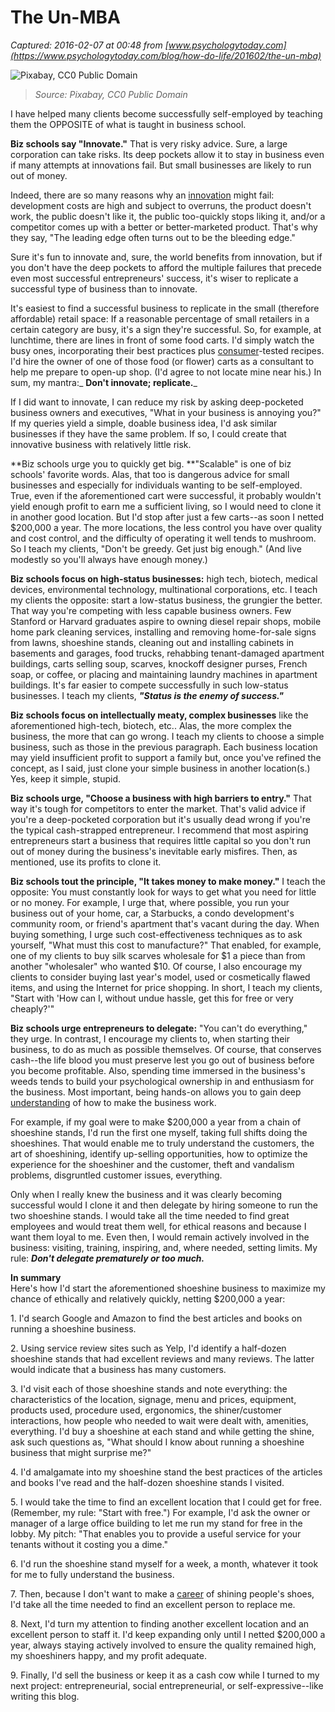 # The Un-MBA

_Captured: 2016-02-07 at 00:48 from [www.psychologytoday.com](https://www.psychologytoday.com/blog/how-do-life/201602/the-un-mba)_

![Pixabay, CC0 Public Domain](https://cdn.psychologytoday.com/sites/default/files/styles/article-inline-half/public/field_blog_entry_images/male-213729_640%281%29_0.jpg?itok=MbfuOlvI)

> _Source: Pixabay, CC0 Public Domain_

I have helped many clients become successfully self-employed by teaching them the OPPOSITE of what is taught in business school.

**Biz schools say "Innovate."** That is very risky advice. Sure, a large corporation can take risks. Its deep pockets allow it to stay in business even if many attempts at innovations fail. But small businesses are likely to run out of money.

Indeed, there are so many reasons why an [innovation](https://www.psychologytoday.com/basics/creativity) might fail: development costs are high and subject to overruns, the product doesn't work, the public doesn't like it, the public too-quickly stops liking it, and/or a competitor comes up with a better or better-marketed product. That's why they say, "The leading edge often turns out to be the bleeding edge."

Sure it's fun to innovate and, sure, the world benefits from innovation, but if you don't have the deep pockets to afford the multiple failures that precede even most successful entrepreneurs' success, it's wiser to replicate a successful type of business than to innovate.

It's easiest to find a successful business to replicate in the small (therefore affordable) retail space: If a reasonable percentage of small retailers in a certain category are busy, it's a sign they're successful. So, for example, at lunchtime, there are lines in front of some food carts. I'd simply watch the busy ones, incorporating their best practices plus [consumer](https://www.psychologytoday.com/basics/consumer-behavior)-tested recipes. I'd hire the owner of one of those food (or flower) carts as a consultant to help me prepare to open-up shop. (I'd agree to not locate mine near his.) In sum, my mantra:_ **Don't innovate; replicate.**_

If I did want to innovate, I can reduce my risk by asking deep-pocketed business owners and executives, "What in your business is annoying you?" If my queries yield a simple, doable business idea, I'd ask similar businesses if they have the same problem. If so, I could create that innovative business with relatively little risk.

**Biz schools urge you to quickly get big. **"Scalable" is one of biz schools' favorite words. Alas, that too is dangerous advice for small businesses and especially for individuals wanting to be self-employed. True, even if the aforementioned cart were successful, it probably wouldn't yield enough profit to earn me a sufficient living, so I would need to clone it in another good location. But I'd stop after just a few carts--as soon I netted $200,000 a year. The more locations, the less control you have over quality and cost control, and the difficulty of operating it well tends to mushroom. So I teach my clients, "Don't be greedy. Get just big enough." (And live modestly so you'll always have enough money.)

**Biz schools focus on high-status businesses:** high tech, biotech, medical devices, environmental technology, multinational corporations, etc. I teach my clients the opposite: start a low-status business, the grungier the better. That way you're competing with less capable business owners. Few Stanford or Harvard graduates aspire to owning diesel repair shops, mobile home park cleaning services, installing and removing home-for-sale signs from lawns, shoeshine stands, cleaning out and installing cabinets in basements and garages, food trucks, rehabbing tenant-damaged apartment buildings, carts selling soup, scarves, knockoff designer purses, French soap, or coffee, or placing and maintaining laundry machines in apartment buildings. It's far easier to compete successfully in such low-status businesses. I teach my clients, **_"Status is the enemy of success."_**

**Biz schools focus on intellectually meaty, complex businesses** like the aforementioned high-tech, biotech, etc.. Alas, the more complex the business, the more that can go wrong. I teach my clients to choose a simple business, such as those in the previous paragraph. Each business location may yield insufficient profit to support a family but, once you've refined the concept, as I said, just clone your simple business in another location(s.) Yes, keep it simple, stupid.

**Biz schools urge, "Choose a business with high barriers to entry."** That way it's tough for competitors to enter the market. That's valid advice if you're a deep-pocketed corporation but it's usually dead wrong if you're the typical cash-strapped entrepreneur. I recommend that most aspiring entrepreneurs start a business that requires little capital so you don't run out of money during the business's inevitable early misfires. Then, as mentioned, use its profits to clone it.

**Biz schools tout the principle, "It takes money to make money."** I teach the opposite: You must constantly look for ways to get what you need for little or no money. For example, I urge that, where possible, you run your business out of your home, car, a Starbucks, a condo development's community room, or friend's apartment that's vacant during the day. When buying something, I urge such cost-effectiveness techniques as to ask yourself, "What must this cost to manufacture?" That enabled, for example, one of my clients to buy silk scarves wholesale for $1 a piece than from another "wholesaler" who wanted $10. Of course, I also encourage my clients to consider buying last year's model, used or cosmetically flawed items, and using the Internet for price shopping. In short, I teach my clients, "Start with 'How can I, without undue hassle, get this for free or very cheaply?'"

**Biz schools urge entrepreneurs to delegate:** "You can't do everything," they urge. In contrast, I encourage my clients to, when starting their business, to do as much as possible themselves. Of course, that conserves cash--the life blood you must preserve lest you go out of business before you become profitable. Also, spending time immersed in the business's weeds tends to build your psychological ownership in and enthusiasm for the business. Most important, being hands-on allows you to gain deep [understanding](https://www.psychologytoday.com/basics/empathy) of how to make the business work.

For example, if my goal were to make $200,000 a year from a chain of shoeshine stands, I'd run the first one myself, taking full shifts doing the shoeshines. That would enable me to truly understand the customers, the art of shoeshining, identify up-selling opportunities, how to optimize the experience for the shoeshiner and the customer, theft and vandalism problems, disgruntled customer issues, everything.

Only when I really knew the business and it was clearly becoming successful would I clone it and then delegate by hiring someone to run the two shoeshine stands. I would take all the time needed to find great employees and would treat them well, for ethical reasons and because I want them loyal to me. Even then, I would remain actively involved in the business: visiting, training, inspiring, and, where needed, setting limits. My rule: _**Don't delegate prematurely or too much.**_

**In summary**  
Here's how I'd start the aforementioned shoeshine business to maximize my chance of ethically and relatively quickly, netting $200,000 a year:

1\. I'd search Google and Amazon to find the best articles and books on running a shoeshine business.

2\. Using service review sites such as Yelp, I'd identify a half-dozen shoeshine stands that had excellent reviews and many reviews. The latter would indicate that a business has many customers.

3\. I'd visit each of those shoeshine stands and note everything: the characteristics of the location, signage, menu and prices, equipment, products used, procedure used, ergonomics, the shiner/customer interactions, how people who needed to wait were dealt with, amenities, everything. I'd buy a shoeshine at each stand and while getting the shine, ask such questions as, "What should I know about running a shoeshine business that might surprise me?"

4\. I'd amalgamate into my shoeshine stand the best practices of the articles and books I've read and the half-dozen shoeshine stands I visited.

5\. I would take the time to find an excellent location that I could get for free. (Remember, my rule: "Start with free.") For example, I'd ask the owner or manager of a large office building to let me run my stand for free in the lobby. My pitch: "That enables you to provide a useful service for your tenants without it costing you a dime."

6\. I'd run the shoeshine stand myself for a week, a month, whatever it took for me to fully understand the business.

7\. Then, because I don't want to make a [career](https://www.psychologytoday.com/basics/career) of shining people's shoes, I'd take all the time needed to find an excellent person to replace me.

8\. Next, I'd turn my attention to finding another excellent location and an excellent person to staff it. I'd keep expanding only until I netted $200,000 a year, always staying actively involved to ensure the quality remained high, my shoeshiners happy, and my profit adequate.

9\. Finally, I'd sell the business or keep it as a cash cow while I turned to my next project: entrepreneurial, social entrepreneurial, or self-expressive--like writing this blog.
